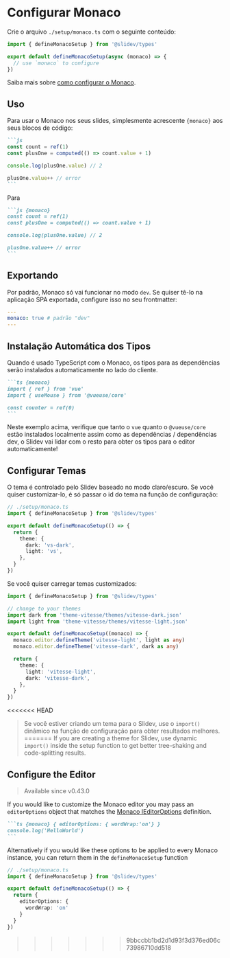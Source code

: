 # Configurar Monaco

<Environment type="client" />

Crie o arquivo `./setup/monaco.ts` com o seguinte conteúdo:

```ts
import { defineMonacoSetup } from '@slidev/types'

export default defineMonacoSetup(async (monaco) => {
  // use `monaco` to configure
})
```

Saiba mais sobre [como configurar o Monaco](https://github.com/Microsoft/monaco-editor).

## Uso

Para usar o Monaco nos seus slides, simplesmente acrescente `{monaco}` aos seus blocos de código:

~~~md
```js
const count = ref(1)
const plusOne = computed(() => count.value + 1)

console.log(plusOne.value) // 2

plusOne.value++ // error
```
~~~

Para

~~~md
```js {monaco}
const count = ref(1)
const plusOne = computed(() => count.value + 1)

console.log(plusOne.value) // 2

plusOne.value++ // error
```
~~~

## Exportando

Por padrão, Monaco só vai funcionar no modo `dev`. Se quiser tê-lo na aplicação SPA exportada, configure isso no seu frontmatter:

```yaml
---
monaco: true # padrão "dev"
---
```

## Instalação Automática dos Tipos

Quando é usado TypeScript com o Monaco, os tipos para as dependências serão instalados automaticamente no lado do cliente.

~~~md
```ts {monaco}
import { ref } from 'vue'
import { useMouse } from '@vueuse/core'

const counter = ref(0)
```
~~~

Neste exemplo acima, verifique que tanto o `vue` quanto o `@vueuse/core` estão instalados localmente assim como as dependências / dependências dev, o Slidev vai lidar com o resto para obter os tipos para o editor automaticamente!

## Configurar Temas

O tema é controlado pelo Slidev baseado no modo claro/escuro. Se você quiser customizar-lo, é só passar o id do tema na função de configuração:

```ts
// ./setup/monaco.ts
import { defineMonacoSetup } from '@slidev/types'

export default defineMonacoSetup(() => {
  return {
    theme: {
      dark: 'vs-dark',
      light: 'vs',
    },
  }
})
```

Se você quiser carregar temas customizados:

```ts
import { defineMonacoSetup } from '@slidev/types'

// change to your themes
import dark from 'theme-vitesse/themes/vitesse-dark.json'
import light from 'theme-vitesse/themes/vitesse-light.json'

export default defineMonacoSetup((monaco) => {
  monaco.editor.defineTheme('vitesse-light', light as any)
  monaco.editor.defineTheme('vitesse-dark', dark as any)

  return {
    theme: {
      light: 'vitesse-light',
      dark: 'vitesse-dark',
    },
  }
})
```

<<<<<<< HEAD
> Se você estiver criando um tema para o Slidev, use o `import()` dinâmico na função de configuração para obter resultados melhores.
=======
> If you are creating a theme for Slidev, use dynamic `import()` inside the setup function to get better tree-shaking and code-splitting results.

## Configure the Editor

> Available since v0.43.0

If you would like to customize the Monaco editor you may pass an `editorOptions` object that matches the [Monaco IEditorOptions](https://microsoft.github.io/monaco-editor/docs.html#interfaces/editor.IEditorOptions.html) definition.

~~~md
```ts {monaco} { editorOptions: { wordWrap:'on'} }
console.log('HelloWorld')
```
~~~

Alternatively if you would like these options to be applied to every Monaco instance, you can return them in the `defineMonacoSetup` function

```ts
// ./setup/monaco.ts
import { defineMonacoSetup } from '@slidev/types'

export default defineMonacoSetup(() => {
  return {
    editorOptions: {
      wordWrap: 'on'
    }
  }
})
```
>>>>>>> 9bbccbb1bd2d1d93f3d376ed06c73986710dd518
